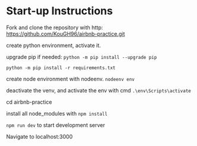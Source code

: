 # Start-up Instructions


Fork and clone the repository with http:
https://github.com/KouGH96/airbnb-practice.git

create python environment, activate it.

upgrade pip if needed:
`python -m pip install --upgrade pip`

`python -m pip install -r requirements.txt`

create node environment with nodeenv.
`nodeenv env`

deactivate the venv, and activate the env with 
cmd `.\env\Scripts\activate`

cd airbnb-practice

install all node_modules with `npm install`

`npm run dev` to start development server

Navigate to  localhost:3000  